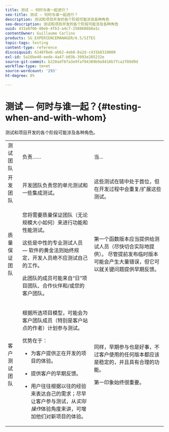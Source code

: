 ```yaml
---
title: 测试 — 何时与谁一起进行？
seo-title: 测试 — 何时与谁一起进行？
description: 测试和项目开发的各个阶段可能涉及各种角色
seo-description: 测试和项目开发的各个阶段可能涉及各种角色
uuid: 431e8f06-80eb-4fb3-a4c7-2580608b0a1c
contentOwner: Guillaume Carlino
products: SG_EXPERIENCEMANAGER/6.5/SITES
topic-tags: testing
content-type: reference
discoiquuid: 6148f8e6-ab62-4eb8-8a2d-c431b8318000
exl-id: 5a16be40-eede-4a47-b03b-3993e285232e
source-git-commit: b220adf6fa3e9faf94389b9a9416b7fca2f89d9d
workflow-type: tm+mt
source-wordcount: '293'
ht-degree: 0%

---
```


# 测试 — 何时与谁一起？{#testing-when-and-with-whom}

测试和项目开发的各个阶段可能涉及各种角色。

<table>
 <tbody>
  <tr>
   <td>测试团队</td>
   <td>负责…… </td>
   <td>当...</td>
  </tr>
  <tr>
   <td>开发团队</td>
   <td>开发团队负责您的单元测试和一些集成测试。</td>
   <td>这些测试在链中处于首位，但在开发过程中会重复/扩展这些测试。</td>
  </tr>
  <tr>
   <td>质量保证团队</td>
   <td><p>您将需要质量保证团队（无论规模大小如何）来进行功能和性能测试。</p> <p>这些是中性的专业测试人员 — 软件的黄金法则始终规定，开发人员绝不应测试自己的工作。</p> <p>此团队的成员可能来自“日”项目团队、合作伙伴和/或您的客户团队。</p> </td>
   <td><p>第一个函数版本应当提供给测试人员（尽快切合实际地提供）。 尽管提前发布临时版本可能会产生大量错误，但它可以就关键问题提供早期反馈。</p> </td>
  </tr>
  <tr>
   <td>客户测试团队</td>
   <td><p>根据所选项目模型，可能会为客户团队成员（特别是客户站点的作者）计划参与测试。</p> <p>优势在于：</p>
    <ul>
     <li><p>为客户提供正在开发的项目的体验。</p> </li>
     <li><p>提供客户的早期反馈。</p> </li>
     <li><p>用户往往根据以往的经验来表达自己的需求；尽早让客户参与测试，从<i>实际操作</i>体验角度来讲，可增加他们对新项目的体验。</p> </li>
    </ul> </td>
   <td><p>同样，早期参与也是好事，不过客户使用的任何版本都应该是稳定的，并且具有合理的功能。</p> <p>第一印象始终很重要。</p> </td>
  </tr>
 </tbody>
</table>
